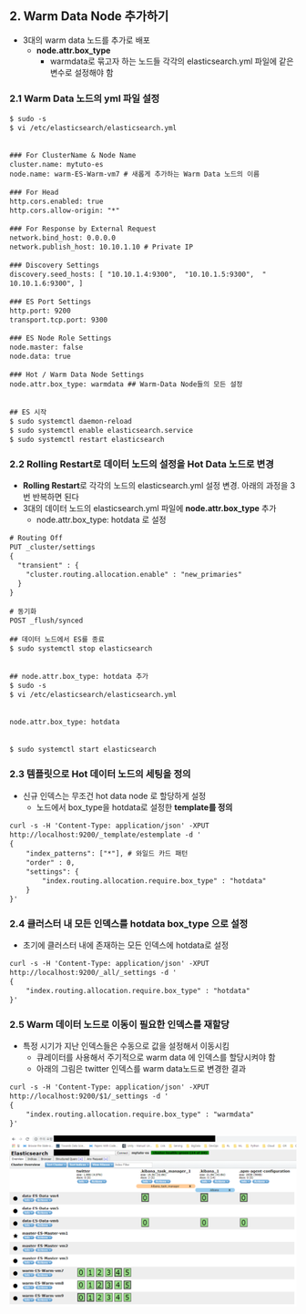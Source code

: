 ## 2. Warm Data Node 추가하기

- 3대의 warm data 노드를 추가로 배포
  - **node.attr.box_type**
    - warmdata로 묶고자 하는 노드들 각각의 elasticsearch.yml 파일에 같은 변수로 설정해야 함



### 2.1 Warm Data 노드의 yml 파일 설정

~~~
$ sudo -s
$ vi /etc/elasticsearch/elasticsearch.yml


### For ClusterName & Node Name
cluster.name: mytuto-es
node.name: warm-ES-Warm-vm7 # 새롭게 추가하는 Warm Data 노드의 이름

### For Head
http.cors.enabled: true
http.cors.allow-origin: "*"

### For Response by External Request
network.bind_host: 0.0.0.0
network.publish_host: 10.10.1.10 # Private IP

### Discovery Settings
discovery.seed_hosts: [ "10.10.1.4:9300",  "10.10.1.5:9300",  "
10.10.1.6:9300", ]

### ES Port Settings
http.port: 9200
transport.tcp.port: 9300

### ES Node Role Settings
node.master: false
node.data: true

### Hot / Warm Data Node Settings
node.attr.box_type: warmdata ## Warm-Data Node들의 모든 설정


## ES 시작
$ sudo systemctl daemon-reload
$ sudo systemctl enable elasticsearch.service
$ sudo systemctl restart elasticsearch
~~~



### 2.2 Rolling Restart로 데이터 노드의 설정을 Hot Data 노드로 변경

- **Rolling Restart**로 각각의 노드의 elasticsearch.yml 설정 변경. 아래의 과정을 3번 반복하면 된다
- 3대의 데이터 노드의 elasticsearch.yml 파일에 **node.attr.box_type** 추가
  - node.attr.box_type: hotdata 로 설정

~~~
# Routing Off
PUT _cluster/settings
{
  "transient" : {
    "cluster.routing.allocation.enable" : "new_primaries"
  }
}

# 동기화
POST _flush/synced

## 데이터 노드에서 ES를 종료
$ sudo systemctl stop elasticsearch


## node.attr.box_type: hotdata 추가
$ sudo -s
$ vi /etc/elasticsearch/elasticsearch.yml


node.attr.box_type: hotdata


$ sudo systemctl start elasticsearch
~~~



### 2.3 템플릿으로 Hot 데이터 노드의 세팅을 정의

- 신규 인덱스는 무조건 hot data node 로 할당하게 설정
  - 노드에서 box_type을 hotdata로 설정한 **template를 정의**

~~~
curl -s -H 'Content-Type: application/json' -XPUT http://localhost:9200/_template/estemplate -d '
{
    "index_patterns": ["*"], # 와일드 카드 패턴
    "order" : 0,
    "settings": {
        "index.routing.allocation.require.box_type" : "hotdata"
    }
}'
~~~



### 2.4 클러스터 내 모든 인덱스를 hotdata box_type 으로 설정

- 초기에 클러스터 내에 존재하는 모든 인덱스에 hotdata로 설정

~~~
curl -s -H 'Content-Type: application/json' -XPUT http://localhost:9200/_all/_settings -d '
{
    "index.routing.allocation.require.box_type" : "hotdata"
}'
~~~



 

### 2.5 Warm 데이터 노드로 이동이 필요한 인덱스를 재할당

- 특정 시기가 지난 인덱스들은 수동으로 값을 설정해서 이동시킴
  - 큐레이터를 사용해서 주기적으로 warm data 에 인덱스를 할당시켜야 함
  - 아래의 그림은 twitter 인덱스를 warm data노드로 변경한 결과

~~~
curl -s -H 'Content-Type: application/json' -XPUT http://localhost:9200/$1/_settings -d '
{
    "index.routing.allocation.require.box_type" : "warmdata"
}'
~~~

![](./asset/tuto4/hot-warm-data_1.png)


